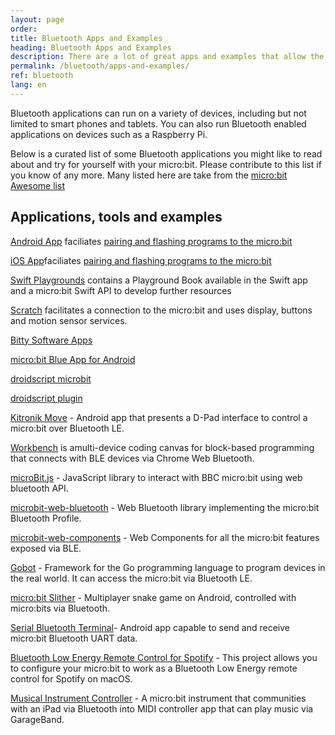 ```yaml
---
layout: page
order:
title: Bluetooth Apps and Examples
heading: Bluetooth Apps and Examples
description: There are a lot of great apps and examples that allow the micro:bit to talk to a smartphone over BLE
permalink: /bluetooth/apps-and-examples/
ref: bluetooth
lang: en
---
```


Bluetooth applications can run on a variety of devices, including but not limited to smart phones and tablets. You can also run Bluetooth enabled applications on devices such as a Raspberry Pi.

Below is a curated list of some Bluetooth applications you might like to read about and try for yourself with your micro:bit. Please contribute to this list if you know of any more. Many listed here are take from the [micro:bit Awesome list](https://github.com/carlosperate/awesome-microbit)


## Applications, tools and examples


[Android App](https://play.google.com/store/apps/details?id=com.samsung.microbit) faciliates [pairing and flashing programs to the micro:bit](https://support.microbit.org/en/support/solutions/articles/19000051025-pairing-and-flashing-code-via-bluetooth)

[iOS App](https://apps.apple.com/gb/app/micro-bit/id1092687276)faciliates [pairing and flashing programs to the micro:bit](https://support.microbit.org/en/support/solutions/articles/19000051025-pairing-and-flashing-code-via-bluetooth)

[Swift Playgrounds](https://github.com/microbit-foundation/microbit-swift-playgrounds) contains a Playground Book available in the Swift app and a micro:bit Swift API to develop further resources

[Scratch](https://scratch.mit.edu/microbit) facilitates a connection to the micro:bit and uses display, buttons and motion sensor services.

[Bitty Software Apps](https://bittysoftware.blogspot.com/p/applications.html)

[micro:bit Blue App for Android](https://github.com/microbit-foundation/microbit-blue)

[droidscript microbit](http://www.microbit-js.org/controlling-microbit-with-droidscript/)

[droidscript plugin](http://www.microbit-js.org/installing-the-microbit-plugin-for-droidscript/)

[Kitronik Move](https://play.google.com/store/apps/details?id=com.kitronik.blemove) - Android app that presents a D-Pad interface to control a micro:bit over Bluetooth LE.

[Workbench](https://edu.workbencheducation.com/partners/microbit) is amulti-device coding canvas for block-based programming that connects with BLE devices via Chrome Web Bluetooth.

[microBit.js](https://github.com/antefact/microBit.js) - JavaScript library to interact with BBC micro:bit using web bluetooth API.

[microbit-web-bluetooth](https://github.com/thegecko/microbit-web-bluetooth) - Web Bluetooth library implementing the micro:bit Bluetooth Profile.

[microbit-web-components](https://github.com/thegecko/microbit-web-components) - Web Components for all the micro:bit features exposed via BLE.

[Gobot](https://gobot.io/documentation/platforms/microbit/) - Framework for the Go programming language to program devices in the real world. It can access the micro:bit via Bluetooth LE.

[micro:bit Slither](https://github.com/novucs/microbit-slither) - Multiplayer snake game on Android, controlled with micro:bits via Bluetooth.

[Serial Bluetooth Terminal](https://play.google.com/store/apps/details?id=de.kai_morich.serial_bluetooth_terminal)- Android app capable to send and receive micro:bit Bluetooth UART data.

[Bluetooth Low Energy Remote Control for Spotify](https://www.hackster.io/josejuansanchez/bluetooth-low-energy-remote-control-for-spotify-3438d1) - This project allows you to configure your micro:bit to work as a Bluetooth Low Energy remote control for Spotify on macOS.

[Musical Instrument Controller](https://phwallen.github.io/microbit-music-controller/) - A micro:bit instrument that communities with an iPad via Bluetooth into MIDI controller app that can play music via GarageBand.